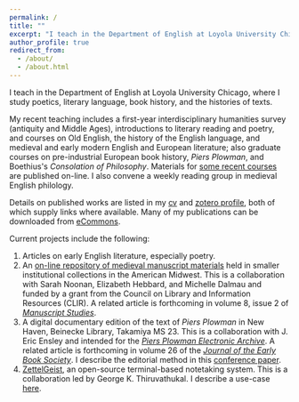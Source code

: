 ```yaml
---
permalink: /
title: ""
excerpt: "I teach in the Department of English at Loyola University Chicago"
author_profile: true
redirect_from: 
  - /about/
  - /about.html
---
```


I teach in the Department of English at Loyola University Chicago, where I study poetics, literary language, book history, and the histories of texts.

My recent teaching includes a first-year interdisciplinary humanities survey (antiquity and Middle Ages), introductions to literary reading and poetry, and courses on Old English, the history of the English language, and medieval and early modern English and European literature;
also graduate courses on pre-industrial European book history, *Piers Plowman*, and Boethius's *Consolation of Philosophy*.
Materials for [some recent courses](https://github.com/icornelius/zg-syllabi) are published on-line.
I also convene a weekly reading group in medieval English philology.

Details on published works are listed in my [cv] and [zotero profile], both of which supply links where available.
Many of my publications can be downloaded from [eCommons].

Current projects include the following:

1. Articles on early English literature, especially poetry.
1. An [on-line repository of medieval manuscript materials](https://peripheralmss.org/) held in smaller institutional collections in the American Midwest. This is a collaboration with Sarah Noonan, Elizabeth Hebbard, and Michelle Dalmau and funded by a grant from the Council on Library and Information Resources (CLIR).
A related article is forthcoming in volume 8, issue 2 of [*Manuscript Studies*].
1. A digital documentary edition of the text of *Piers Plowman* in New Haven, Beinecke Library, Takamiya MS 23.
This is a collaboration with J. Eric Ensley and intended for the [*Piers Plowman Electronic Archive*](http://piers.chass.ncsu.edu/).
A related article is forthcoming in volume 26 of the [*Journal of the Early Book Society*].
I describe the editorial method in this [conference paper](https://luc.hosted.panopto.com/Panopto/Pages/Viewer.aspx?id=c17f0873-ac2b-4e8f-926a-aebb012b1641).
1. [ZettelGeist](https://zettelgeist.github.io/), an open-source terminal-based notetaking system. This is a collaboration led by George K. Thiruvathukal. I describe a use-case [here](https://icornelius.github.io/posts/2022/09/using-zettelgeist/).

[eCommons]: https://ecommons.luc.edu/do/search/?q=author_lname%3A%22Cornelius%22%20author_fname%3A%22Ian%22
[cv]: https://github.com/icornelius/cv/releases
[zotero profile]: https://www.zotero.org/irc7/
[*Manuscript Studies*]: https://mss.pennpress.org/home/
[*Journal of the Early Book Society*]: https://press.pace.edu/journal-of-the-early-book-society/
